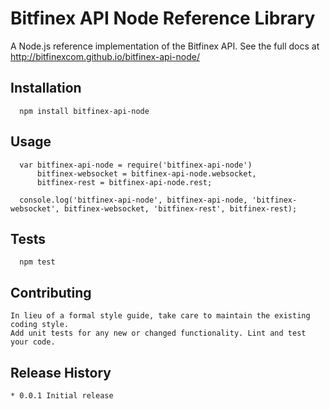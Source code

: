 Bitfinex API Node Reference Library
=========

A Node.js reference implementation of the Bitfinex API. See the full docs at <http://bitfinexcom.github.io/bitfinex-api-node/>

## Installation
```
  npm install bitfinex-api-node
```

## Usage
```
  var bitfinex-api-node = require('bitfinex-api-node')
      bitfinex-websocket = bitfinex-api-node.websocket,
      bitfinex-rest = bitfinex-api-node.rest;

  console.log('bitfinex-api-node', bitfinex-api-node, 'bitfinex-websocket', bitfinex-websocket, 'bitfinex-rest', bitfinex-rest);
```

## Tests

```
  npm test
```

## Contributing

```
In lieu of a formal style guide, take care to maintain the existing coding style.
Add unit tests for any new or changed functionality. Lint and test your code.
```

## Release History
```
* 0.0.1 Initial release
```